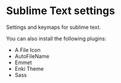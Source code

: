 # Sublime Text settings

Settings and keymaps for sublime text.

You can also install the following plugins:
- A File Icon
- AutoFileName
- Emmet
- Enki Theme
- Sass

